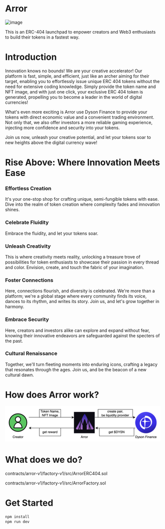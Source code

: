 # Arror
<img width="500" alt="image" src="https://github.com/tannerang/2024_ETHTaipei_Hackathon/assets/57789692/73cab1d5-60f5-46b1-b8fe-c99344a737f9">

This is an ERC-404 launchpad to enpower creators and Web3 enthusiasts to build their tokens in a fastest way.

# Introduction
Innovation knows no bounds! We are your creative accelerator! Our platform is fast, simple, and efficient, just like an archer aiming for their target, enabling you to effortlessly issue unique ERC 404 tokens without the need for extensive coding knowledge. Simply provide the token name and NFT image, and with just one click, your exclusive ERC 404 token is generated, propelling you to become a leader in the world of digital currencies!



What's even more exciting is Arror use Dyson Finance to provide your tokens with direct economic value and a convenient trading environment. Not only that, we also offer investors a more reliable gaming experience, injecting more confidence and security into your tokens.



Join us now, unleash your creative potential, and let your tokens soar to new heights above the digital currency wave!

# Rise Above: Where Innovation Meets Ease

### Effortless Creation
It's your one-stop shop for crafting unique, semi-fungible tokens with ease. Dive into the realm of token creation where complexity fades and innovation shines.

### Celebrate Fluidity
Embrace the fluidity, and let your tokens soar.

### Unleash Creativity
This is where creativity meets reality, unlocking a treasure trove of possibilities for token enthusiasts to showcase their passion in every thread and color. Envision, create, and touch the fabric of your imagination.

### Foster Connections
Here, connections flourish, and diversity is celebrated. We're more than a platform; we're a global stage where every community finds its voice, dances to its rhythm, and writes its story. Join us, and let's grow together in harmony.

### Embrace Security
Here, creators and investors alike can explore and expand without fear, knowing their innovative endeavors are safeguarded against the specters of the past.

### Cultural Renaissance
Together, we'll turn fleeting moments into enduring icons, crafting a legacy that resonates through the ages. Join us, and be the beacon of a new cultural dawn.



# How does Arror work?

![structure](/src/assets/structure.png "Arror Logo")

# What does we do?
contracts/arror-v1/factory-v1/src/ArrorERC404.sol

contracts/arror-v1/factory-v1/src/ArrorFactory.sol


# Get Started
```
npm install
npm run dev
```
